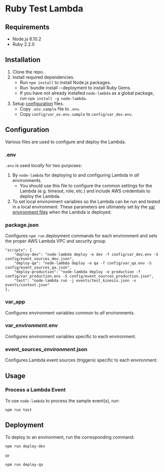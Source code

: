 # Ruby Test Lambda

## Requirements

* Node.js 6.10.2
* Ruby 2.2.0
  

## Installation

1. Clone the repo.
2. Install required dependencies.
   * Run `npm install` to install Node.js packages.
   * Run `bundle install --deployment to install Ruby Gems.
   * If you have not already installed `node-lambda` as a global package, run `npm install -g node-lambda`.
3. Setup [configuration](#configuration) files.
   * Copy `.env.sample` file to `.env`.
   * Copy `config/var_ev.env.sample` to `config/var_dev.env`.

## Configuration

Various files are used to configure and deploy the Lambda.

### .env

`.env` is used *locally* for two purposes:

1. By `node-lambda` for deploying to and configuring Lambda in *all* environments. 
   * You should use this file to configure the common settings for the Lambda 
   (e.g. timeout, role, etc.) and include AWS credentials to deploy the Lambda. 
2. To set local environment variables so the Lambda can be run and tested in a local environment.
   These parameters are ultimately set by the [var environment files](#var_environment) when the Lambda is deployed.

### package.json

Configures `npm run` deployment commands for each environment and sets the proper AWS Lambda VPC and
security group.
 
~~~~
"scripts": {
    "deploy-dev": "node-lambda deploy -e dev -f config/var_dev.env -S config/event_sources_dev.json",
    "deploy-qa": "node-lambda deploy -e qa -f config/var_qa.env -S config/event_sources_qa.json",
    "deploy-production": "node-lambda deploy -e production -f config/var_production.env -S config/event_sources_production.json",
    "test": "node-lambda run -j events/test_kinesis.json -x events/context.json"
},
~~~~

### var_app

Configures environment variables common to *all* environments.

### var_*environment*.env

Configures environment variables specific to each environment.

### event_sources_*environment*.json

Configures Lambda event sources (triggers) specific to each environment.

## Usage

### Process a Lambda Event

To use `node-lambda` to process the sample event(s), run:

~~~~
npm run test
~~~~

## Deployment

To deploy to an environment, run the corresponding command:

~~~~
npm run deploy-dev
~~~~

or

~~~~
npm run deploy-qa
~~~~
